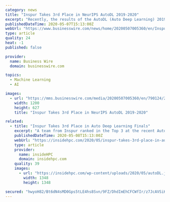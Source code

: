 ```yaml
---
category: news
title: "Inspur Takes 3rd Place in NeurIPS AutoDL 2019-2020"
excerpt: "Recently, the results of the AutoDL (Auto Deep Learning) 2019-2020 finals held by NeurIPS, a top AI academic conference, was announced and Inspur's te"
publishedDateTime: 2020-05-07T15:13:00Z
webUrl: "https://www.businesswire.com/news/home/20200507005360/en/Inspur-Takes-3rd-Place-NeurIPS-AutoDL-2019-2020"
type: article
quality: 24
heat: -1
published: false

provider:
  name: Business Wire
  domain: businesswire.com

topics:
  - Machine Learning
  - AI

images:
  - url: "https://mms.businesswire.com/media/20200507005360/en/790124/23/inspur_logo.jpg"
    width: 1200
    height: 627
    title: "Inspur Takes 3rd Place in NeurIPS AutoDL 2019-2020"

related:
  - title: "Inspur Takes 3rd Place in Auto Deep Learning Finals"
    excerpt: "A team from Inspur ranked in the Top 3 at the recent Auto Deep Learning Finals. \"Inspur’s leading core technology used in this competition has been applied to Inspur AutoML Suite, an automatic machine learning AI algorithm platform product."
    publishedDateTime: 2020-05-08T15:13:00Z
    webUrl: "https://insidehpc.com/2020/05/inspur-takes-3rd-place-in-auto-deep-learning-finals/"
    type: article
    provider:
      name: insideHPC
      domain: insidehpc.com
    quality: 39
    images:
      - url: "https://insidehpc.com/wp-content/uploads/2020/05/autoDL.jpg"
        width: 1348
        height: 1348

secured: "hwyoH82/Bt6dN4sMD0Gps5tLE4hs8Svn/9FZ/DhdImEhCFCWfIr/z7JcAVSiKpf62F36Nq/Ft3PsXIj+6hQMyRIe0vPAMz/7Th7mm3Fw0UWaVcqER5djgp12Q5Omk0daiZvGX//nG28yKmRzuBTzRKsUaWta0wqErJ3KYk2NFGOK8IXqTZYiGahpICJqpioNn/lpQbSilzDdTR5LGz4Rc1xDnKOuaPj6mM45WfCazwEwc5C5VjDVlXK6ioW3TjWtP4RhTnW2u5VpZYVQyMchx84l3njsbytEdgDUV48EVC2OvKqnHolLJhgmvQsEBwEK/HusK4kMLvVwDe6EbVahWtl3WKusc1bkj9Ofj6mRd2ba74w46DfmSyH3QCF+3aY1/K6bzwpF0dQon9E5ku1Obd0PbQ0cV3TfbYoj8Eix98v4VZJRMqS/QPNQe4ox/W6idVvT9tgL90QMwAKXVSaScEPkiqONU5xnMZJPtO8uymI=;q7/pSzTjYwV+LUXOfr2d2g=="
---
```


